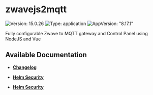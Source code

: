 # zwavejs2mqtt

![Version: 15.0.26](https://img.shields.io/badge/Version-15.0.26-informational?style=flat-square) ![Type: application](https://img.shields.io/badge/Type-application-informational?style=flat-square) ![AppVersion: "8.17.1"](https://img.shields.io/badge/AppVersion-"8.17.1"-informational?style=flat-square)

Fully configurable Zwave to MQTT gateway and Control Panel using NodeJS and Vue

## Available Documentation

- [**Changelog**](CHANGELOG)

- [**Helm Security**](container-security)

- [**Helm Security**](helm-security)


